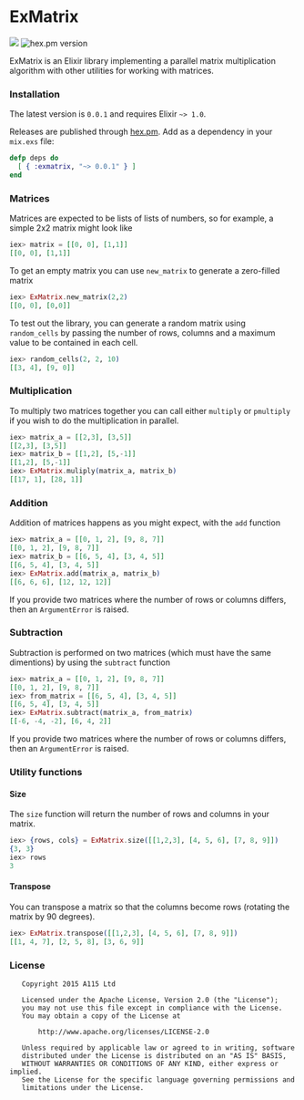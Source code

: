 # ExMatrix

![](https://travis-ci.org/a115/exmatrix.svg) ![hex.pm version](https://img.shields.io/hexpm/v/exmatrix.svg?style=flat)


ExMatrix is an Elixir library implementing a parallel matrix multiplication algorithm with other utilities for working with matrices.

### Installation

The latest version is `0.0.1` and requires Elixir `~> 1.0`.

Releases are published through [hex.pm](https://hex.pm/packages/exmatrix). Add as a dependency in your `mix.exs` file:

```elixir
defp deps do
  [ { :exmatrix, "~> 0.0.1" } ]
end
```

### Matrices

Matrices are expected to be lists of lists of numbers, so for example, a simple 2x2 matrix might look like

```elixir
iex> matrix = [[0, 0], [1,1]]
[[0, 0], [1,1]]
```

To get an empty matrix you can use ```new_matrix``` to generate a zero-filled matrix

```elixir
iex> ExMatrix.new_matrix(2,2)
[[0, 0], [0,0]]
```

To test out the library, you can generate a random matrix using ```random_cells``` by passing the number of rows, columns and a maximum value to be contained in each cell.

```elixir
iex> random_cells(2, 2, 10)
[[3, 4], [9, 0]]
```


### Multiplication

To multiply two matrices together you can call either ```multiply``` or ```pmultiply``` if you wish to do the multiplication in parallel.

```elixir
iex> matrix_a = [[2,3], [3,5]]
[[2,3], [3,5]]
iex> matrix_b = [[1,2], [5,-1]]
[[1,2], [5,-1]]
iex> ExMatrix.muliply(matrix_a, matrix_b)
[[17, 1], [28, 1]]
```

### Addition

Addition of matrices happens as you might expect, with the ```add``` function

```elixir
iex> matrix_a = [[0, 1, 2], [9, 8, 7]]
[[0, 1, 2], [9, 8, 7]]
iex> matrix_b = [[6, 5, 4], [3, 4, 5]]
[[6, 5, 4], [3, 4, 5]]
iex> ExMatrix.add(matrix_a, matrix_b)
[[6, 6, 6], [12, 12, 12]]
```
If you provide two matrices where the number of rows or columns differs, then an ```ArgumentError``` is raised.


### Subtraction

Subtraction is performed on two matrices (which must have the same dimentions) by using the ```subtract``` function

```elixir
iex> matrix_a = [[0, 1, 2], [9, 8, 7]]
[[0, 1, 2], [9, 8, 7]]
iex> from_matrix = [[6, 5, 4], [3, 4, 5]]
[[6, 5, 4], [3, 4, 5]]
iex> ExMatrix.subtract(matrix_a, from_matrix)
[[-6, -4, -2], [6, 4, 2]]
```


If you provide two matrices where the number of rows or columns differs, then an ```ArgumentError``` is raised.


### Utility functions

#### Size

The ```size``` function will return the number of rows and columns in your matrix.

```elixir
iex> {rows, cols} = ExMatrix.size([[1,2,3], [4, 5, 6], [7, 8, 9]])
{3, 3}
iex> rows
3
```

#### Transpose

You can transpose a matrix so that the columns become rows (rotating the matrix by 90 degrees).

```elixir
iex> ExMatrix.transpose([[1,2,3], [4, 5, 6], [7, 8, 9]])
[[1, 4, 7], [2, 5, 8], [3, 6, 9]]
```



### License

```
   Copyright 2015 A115 Ltd

   Licensed under the Apache License, Version 2.0 (the "License");
   you may not use this file except in compliance with the License.
   You may obtain a copy of the License at

       http://www.apache.org/licenses/LICENSE-2.0

   Unless required by applicable law or agreed to in writing, software
   distributed under the License is distributed on an "AS IS" BASIS,
   WITHOUT WARRANTIES OR CONDITIONS OF ANY KIND, either express or implied.
   See the License for the specific language governing permissions and
   limitations under the License.
```
